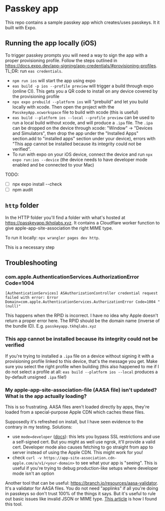 # Passkey app

This repo contains a sample passkey app which creates/uses passkeys. It it built with Expo.

## Running the app locally (iOS)

To trigger passkey prompts you will need a way to sign the app with a proper provisioning profile. Follow the steps outlined in https://docs.expo.dev/app-signing/app-credentials/#provisioning-profiles. TL;DR: run `eas credentials`.

* `npm run ios` will start the app using expo
* `eas build -p ios --profile preview` will trigger a build through expo (online CI). This gets you a QR code to install on any device covered by the provisioning profile
* `npx expo prebuild --platform ios` will "prebuild" and let you build locally with xcode. Then open the project with the `PasskeyApp.xcworkspace` file to build with xcode (this is useful)
* `eas build --platform ios --local --profile preview` can be used to run a local build without xcode, and will produce a `.ipa` file. The `.ipa` can be dropped on the device through xcode: "Window" -> "Devices and Simulators", then drop the app under the "Installed Apps" section.add to "installed apps" section under your device), errors with "This app cannot be installed because its integrity could not be verified".
* To run with expo on your iOS device, connect the device and run `npx expo run:ios --device` (the device needs to have developer mode enabled and be connected to your Mac)

TODO:
- [ ] npx expo install --check
- [ ] npm audit

## `http` folder

In the HTTP folder you'll find a folder with what's hosted at https://passkeyapp.tkhqlabs.xyz. It contains a Cloudflare worker function to give apple-app-site-association the right MIME type.

To run it locally: `npx wrangler pages dev http`.

This is a necessary step 


## Troubleshooting

### com.apple.AuthenticationServices.AuthorizationError Code=1004

```
[AuthenticationServices] ASAuthorizationController credential request failed with error: Error
Domain=com.apple.AuthenticationServices.AuthorizationError Code=1004 "(null)"
```

This happens when the RPID is incorrect. I have no idea why Apple doesn't return a proper error here. The RPID should be the domain name (inverse of the bundle ID). E.g. `passkeyapp.tkhqlabs.xyz`

### This app cannot be installed because its integrity could not be verified

If you're trying to installed a `.ipa` file on a device without signing it with a provisioning profile linked to this device, that's the message you get. Make sure you select the right profile when building (this also happened to me if I do not select a profile at all: `eas build --platform ios --local` produces a by-default unsigned `.ipa` file!)

### My apple-app-site-association-file (AASA file) isn't updated? What is the app actually loading?

This is so frustrating. AASA files aren't loaded directly by apps, they're loaded from a special-purpose Apple CDN which caches these files.

Supposedly it's refreshed on install, but I have seen evidence to the contrary in my testing. Solutions:
* use `mode=developer` ([docs](https://developer.apple.com/documentation/bundleresources/entitlements/com_apple_developer_associated-domains)): this lets you bypass SSL restrictions and use a self-signed cert. But you might as well use ngrok, it'll provide a valid cert. Developer mode also causes fetching to go straight from app to server instead of using the Apple CDN. This might work for you!
* check `curl -v https://app-site-association.cdn-apple.com/a/v1/<your-domain>` to see what your app is "seeing". This is useful if you're trying to debug production-like setups where developer mode isn't an option

Another tool that can be useful: https://branch.io/resources/aasa-validator. It's a validator for AASA files. You do not need "applinks" if all you're doing in passkeys so don't trust 100% of the things it says. But it's useful to rule out basic issues like invalid JSON or MIME type. [This article](https://towardsdev.com/swift-associated-domains-universal-links-aasa-webcredentials-c66900df7b7e) is how I found this tool.
